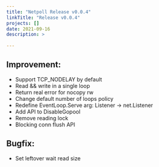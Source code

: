 ```yaml
---
title: "Netpoll Release v0.0.4"
linkTitle: "Release v0.0.4"
projects: []
date: 2021-09-16
description: >
  
---
```


## Improvement:

- Support TCP_NODELAY by default
- Read && write in a single loop
- Return real error for nocopy rw
- Change default number of loops policy
- Redefine EventLoop.Serve arg: Listener -> net.Listener
- Add API to DisableGopool
- Remove reading lock
- Blocking conn flush API

## Bugfix:

- Set leftover wait read size

